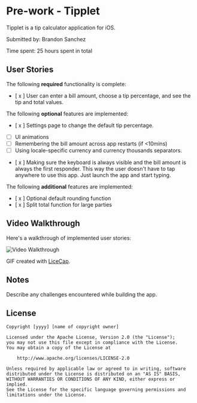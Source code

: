 # Pre-work - Tipplet

Tipplet is a tip calculator application for iOS.

Submitted by: Brandon Sanchez

Time spent: 25 hours spent in total

## User Stories

The following **required** functionality is complete:
* [ x ] User can enter a bill amount, choose a tip percentage, and see the tip and total values.

The following **optional** features are implemented:
* [ x ] Settings page to change the default tip percentage.
* [ ] UI animations
* [ ] Remembering the bill amount across app restarts (if <10mins)
* [ ] Using locale-specific currency and currency thousands separators.
* [ x ] Making sure the keyboard is always visible and the bill amount is always the first responder. This way the user doesn't have to tap anywhere to use this app. Just launch the app and start typing.

The following **additional** features are implemented:

- [ x ] Optional default rounding function
- [ x ] Split total function for large parties

## Video Walkthrough 

Here's a walkthrough of implemented user stories:


<img src='https://cloud.githubusercontent.com/assets/16447227/12007992/edbfb864-abed-11e5-9283-cf05f4b3daf6.gif' title='Tipplet Walkthrough' width='' alt='Video Walkthrough' />

GIF created with [LiceCap](http://www.cockos.com/licecap/).

## Notes

Describe any challenges encountered while building the app.

## License

    Copyright [yyyy] [name of copyright owner]

    Licensed under the Apache License, Version 2.0 (the "License");
    you may not use this file except in compliance with the License.
    You may obtain a copy of the License at

        http://www.apache.org/licenses/LICENSE-2.0

    Unless required by applicable law or agreed to in writing, software
    distributed under the License is distributed on an "AS IS" BASIS,
    WITHOUT WARRANTIES OR CONDITIONS OF ANY KIND, either express or implied.
    See the License for the specific language governing permissions and
    limitations under the License.
